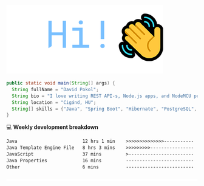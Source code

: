 ![Hi!](assets/images/hi.png)

```java
public static void main(String[] args) {
  String fullName = "David Pokol";
  String bio = "I love writing REST API-s, Node.js apps, and NodeMCU programs";
  String location = "Cigánd, HU";
  String[] skills = {"Java", "Spring Boot", "Hibernate", "PostgreSQL", "Git"};
}
```

💻 **Weekly development breakdown**
<!--START_SECTION:waka-->

```txt
Java                        12 hrs 1 min    >>>>>>>>>>>>>>-----------   56.40 %
Java Template Engine File   8 hrs 3 mins    >>>>>>>>>----------------   37.83 %
JavaScript                  37 mins         >------------------------   02.93 %
Java Properties             16 mins         -------------------------   01.29 %
Other                       6 mins          -------------------------   00.50 %
```

<!--END_SECTION:waka-->

![footer](assets/images/footer.png)
